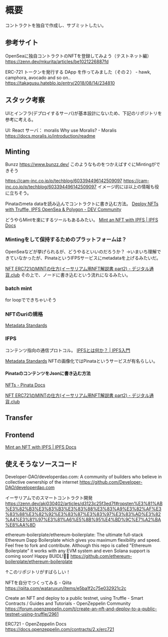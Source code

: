 # 概要

コントラクトを独自で作成し、サブミットしたい。

## 参考サイト

OpenSeaに独自コントラクトのNFTを登録してみよう（テストネット編） https://zenn.dev/mkurita/articles/be1021226887fd

ERC-721 トークンを発行する DApp を作ってみました（その２） - hawk, camphora, avocado and so on.. https://takagusu.hateblo.jp/entry/2018/08/14/234810

## スタック考察

UIとインフラ(デプロイするサーバ)が基本設計にないため、下記のリポジトリを参考に考える。

UI: React
サーバ： moralis
Why use Moralis? - Moralis https://docs.moralis.io/introduction/readme

## Minting

Bunzz https://www.bunzz.dev/
このようなものをつかえばすぐにMintingができそう

https://cam-inc.co.jp/p/techblog/603394496142509097 https://cam-inc.co.jp/p/techblog/603394496142509097
イメージ的には以上の情報も役に立ちそう。

Pinataのmeta dataを読み込んでコントラクトに書き込む方法。
[Deploy NFTs with Truffle, IPFS OpenSea & Polygon \- DEV Community](https://dev.to/yournewempire/deploy-nfts-with-truffle-ipfs-opensea-polygon-5581)

どうやらMintを楽にするツールもあるみたい。
[Mint an NFT with IPFS \| IPFS Docs](https://docs.ipfs.io/how-to/mint-nfts-with-ipfs/)

### Mintingをして保持するためのプラットフォームは？

OpenSeaなどが挙げられるが、どうやるといいのだろうか？
→いまいち理解できていなかったが、PinataというIFPSサービスにmetadataを上げるみたいだ。

[NFT ERC721のMINTの仕方\(イーサリアム用NFT解説書 part2\) \- デジタル通貨\.club](https://xn--yckow0mz018bgle.club/nft-erc721%E3%81%AEmint%E3%81%AE%E4%BB%95%E6%96%B9-nft%E8%A7%A3%E8%AA%AC%E6%9B%B82/#4IPFSNFT)
その上で、ノードに書き込むという流れになるみたい。

### batch mint

for loopでできちゃいそう

### NFTのuriの規格

[Metadata Standards](https://docs.opensea.io/docs/metadata-standards)

### IFPS

コンテンツ指向の通信プロトコル。
[IPFSとは何か？ \| IPFS入門](https://ipfs-book.decentralized-web.jp/what_is_ipfs/)

[Metadata Standards](https://docs.opensea.io/docs/metadata-standards)
NFTの画像化ではPinataというサービスが有名らしい。

#### PinataのコンテンツをJsonに書き込む方法

[NFTs \- Pinata Docs](https://docs.pinata.cloud/nfts)

[NFT ERC721のMINTの仕方\(イーサリアム用NFT解説書 part2\) \- デジタル通貨\.club](https://xn--yckow0mz018bgle.club/nft-erc721%E3%81%AEmint%E3%81%AE%E4%BB%95%E6%96%B9-nft%E8%A7%A3%E8%AA%AC%E6%9B%B82/#4IPFSNFT)

## Transfer

## Frontend

[Mint an NFT with IPFS \| IPFS Docs](https://docs.ipfs.io/how-to/mint-nfts-with-ipfs/)

## 使えそうなソースコード

Developer-DAO/developerdao.com: A community of builders who believe in collective ownership of the internet https://github.com/Developer-DAO/developerdao.com

イーサリアムでのスマートコントラクト開発 https://zenn.dev/aki030402/articles/d3123c25f3ed7f#ropsten%E3%81%AB%E3%82%B3%E3%83%B3%E3%83%88%E3%83%A9%E3%82%AF%E3%83%88%E3%82%92%E3%83%87%E3%83%97%E3%83%AD%E3%82%A4%E3%81%97%E3%81%A6%E5%8B%95%E4%BD%9C%E7%A2%BA%E8%AA%8D

ethereum-boilerplate/ethereum-boilerplate: The ultimate full-stack Ethereum Dapp Boilerplate which gives you maximum flexibility and speed. Feel free to fork and contribute. Although this repo is called "Ethereum Boilerplate" it works with any EVM system and even Solana support is coming soon! Happy BUIDL!👷‍♂️ https://github.com/ethereum-boilerplate/ethereum-boilerplate

↑このリポジトリがすばらしい！

NFTを自分でつくってみる - Qiita https://qiita.com/wataruxun/items/e5ba1f2c75e032921c2c

Create an NFT and deploy to a public testnet, using Truffle - Smart Contracts / Guides and Tutorials - OpenZeppelin Community https://forum.openzeppelin.com/t/create-an-nft-and-deploy-to-a-public-testnet-using-truffle/2961

ERC721 - OpenZeppelin Docs https://docs.openzeppelin.com/contracts/2.x/erc721